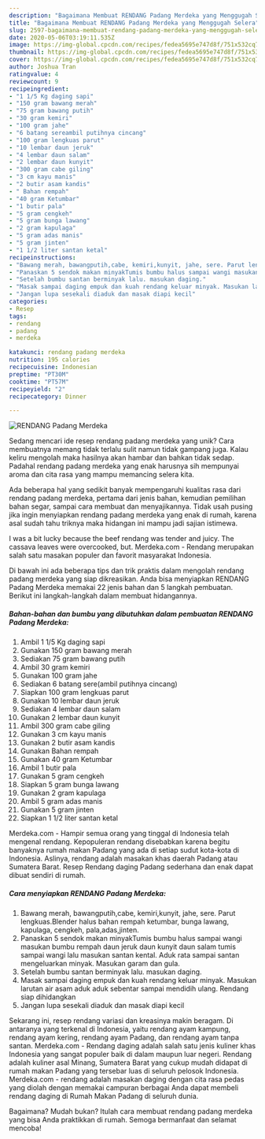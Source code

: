```yaml
---
description: "Bagaimana Membuat RENDANG Padang Merdeka yang Menggugah Selera"
title: "Bagaimana Membuat RENDANG Padang Merdeka yang Menggugah Selera"
slug: 2597-bagaimana-membuat-rendang-padang-merdeka-yang-menggugah-selera
date: 2020-05-06T03:19:11.535Z
image: https://img-global.cpcdn.com/recipes/fedea5695e747d8f/751x532cq70/rendang-padang-merdeka-foto-resep-utama.jpg
thumbnail: https://img-global.cpcdn.com/recipes/fedea5695e747d8f/751x532cq70/rendang-padang-merdeka-foto-resep-utama.jpg
cover: https://img-global.cpcdn.com/recipes/fedea5695e747d8f/751x532cq70/rendang-padang-merdeka-foto-resep-utama.jpg
author: Joshua Tran
ratingvalue: 4
reviewcount: 9
recipeingredient:
- "1 1/5 Kg daging sapi"
- "150 gram bawang merah"
- "75 gram bawang putih"
- "30 gram kemiri"
- "100 gram jahe"
- "6 batang sereambil putihnya cincang"
- "100 gram lengkuas parut"
- "10 lembar daun jeruk"
- "4 lembar daun salam"
- "2 lembar daun kunyit"
- "300 gram cabe giling"
- "3 cm kayu manis"
- "2 butir asam kandis"
- " Bahan rempah"
- "40 gram Ketumbar"
- "1 butir pala"
- "5 gram cengkeh"
- "5 gram bunga lawang"
- "2 gram kapulaga"
- "5 gram adas manis"
- "5 gram jinten"
- "1 1/2 liter santan ketal"
recipeinstructions:
- "Bawang merah, bawangputih,cabe, kemiri,kunyit, jahe, sere. Parut lengkuas.Blender halus bahan rempah ketumbar, bunga lawang, kapulaga, cengkeh, pala,adas,jinten."
- "Panaskan 5 sendok makan minyakTumis bumbu halus sampai wangi masukan bumbu rempah daun jeruk daun kunyit daun salam tumis sampai wangi lalu masukan santan kental. Aduk rata sampai santan mengeluarkan minyak. Masukan garam dan gula."
- "Setelah bumbu santan berminyak lalu. masukan daging."
- "Masak sampai daging empuk dan kuah rendang keluar minyak. Masukan larutan air asam aduk aduk sebentar sampai mendidih ulang. Rendang siap dihidangkan"
- "Jangan lupa sesekali diaduk dan masak diapi kecil"
categories:
- Resep
tags:
- rendang
- padang
- merdeka

katakunci: rendang padang merdeka 
nutrition: 195 calories
recipecuisine: Indonesian
preptime: "PT30M"
cooktime: "PT57M"
recipeyield: "2"
recipecategory: Dinner

---
```



![RENDANG Padang Merdeka](https://img-global.cpcdn.com/recipes/fedea5695e747d8f/751x532cq70/rendang-padang-merdeka-foto-resep-utama.jpg)

Sedang mencari ide resep rendang padang merdeka yang unik? Cara membuatnya memang tidak terlalu sulit namun tidak gampang juga. Kalau keliru mengolah maka hasilnya akan hambar dan bahkan tidak sedap. Padahal rendang padang merdeka yang enak harusnya sih mempunyai aroma dan cita rasa yang mampu memancing selera kita.

Ada beberapa hal yang sedikit banyak mempengaruhi kualitas rasa dari rendang padang merdeka, pertama dari jenis bahan, kemudian pemilihan bahan segar, sampai cara membuat dan menyajikannya. Tidak usah pusing jika ingin menyiapkan rendang padang merdeka yang enak di rumah, karena asal sudah tahu triknya maka hidangan ini mampu jadi sajian istimewa.

I was a bit lucky because the beef rendang was tender and juicy. The cassava leaves were overcooked, but. Merdeka.com - Rendang merupakan salah satu masakan populer dan favorit masyarakat Indonesia.


Di bawah ini ada beberapa tips dan trik praktis dalam mengolah rendang padang merdeka yang siap dikreasikan. Anda bisa menyiapkan RENDANG Padang Merdeka memakai 22 jenis bahan dan 5 langkah pembuatan. Berikut ini langkah-langkah dalam membuat hidangannya.

<!--inarticleads1-->

##### Bahan-bahan dan bumbu yang dibutuhkan dalam pembuatan RENDANG Padang Merdeka:

1. Ambil 1 1/5 Kg daging sapi
1. Gunakan 150 gram bawang merah
1. Sediakan 75 gram bawang putih
1. Ambil 30 gram kemiri
1. Gunakan 100 gram jahe
1. Sediakan 6 batang sere(ambil putihnya cincang)
1. Siapkan 100 gram lengkuas parut
1. Gunakan 10 lembar daun jeruk
1. Sediakan 4 lembar daun salam
1. Gunakan 2 lembar daun kunyit
1. Ambil 300 gram cabe giling
1. Gunakan 3 cm kayu manis
1. Gunakan 2 butir asam kandis
1. Gunakan  Bahan rempah
1. Gunakan 40 gram Ketumbar
1. Ambil 1 butir pala
1. Gunakan 5 gram cengkeh
1. Siapkan 5 gram bunga lawang
1. Gunakan 2 gram kapulaga
1. Ambil 5 gram adas manis
1. Gunakan 5 gram jinten
1. Siapkan 1 1/2 liter santan ketal


Merdeka.com - Hampir semua orang yang tinggal di Indonesia telah mengenal rendang. Kepopuleran rendang disebabkan karena begitu banyaknya rumah makan Padang yang ada di setiap sudut kota-kota di Indonesia. Aslinya, rendang adalah masakan khas daerah Padang atau Sumatera Barat. Resep Rendang daging Padang sederhana dan enak dapat dibuat sendiri di rumah. 

<!--inarticleads2-->

##### Cara menyiapkan RENDANG Padang Merdeka:

1. Bawang merah, bawangputih,cabe, kemiri,kunyit, jahe, sere. Parut lengkuas.Blender halus bahan rempah ketumbar, bunga lawang, kapulaga, cengkeh, pala,adas,jinten.
1. Panaskan 5 sendok makan minyakTumis bumbu halus sampai wangi masukan bumbu rempah daun jeruk daun kunyit daun salam tumis sampai wangi lalu masukan santan kental. Aduk rata sampai santan mengeluarkan minyak. Masukan garam dan gula.
1. Setelah bumbu santan berminyak lalu. masukan daging.
1. Masak sampai daging empuk dan kuah rendang keluar minyak. Masukan larutan air asam aduk aduk sebentar sampai mendidih ulang. Rendang siap dihidangkan
1. Jangan lupa sesekali diaduk dan masak diapi kecil


Sekarang ini, resep rendang variasi dan kreasinya makin beragam. Di antaranya yang terkenal di Indonesia, yaitu rendang ayam kampung, rendang ayam kering, rendang ayam Padang, dan rendang ayam tanpa santan. Merdeka.com - Rendang daging adalah salah satu jenis kuliner khas Indonesia yang sangat populer baik di dalam maupun luar negeri. Rendang adalah kuliner asal Minang, Sumatera Barat yang cukup mudah didapat di rumah makan Padang yang tersebar luas di seluruh pelosok Indonesia. Merdeka.com - rendang adalah masakan daging dengan cita rasa pedas yang diolah dengan memakai campuran berbagai Anda dapat membeli rendang daging di Rumah Makan Padang di seluruh dunia. 

Bagaimana? Mudah bukan? Itulah cara membuat rendang padang merdeka yang bisa Anda praktikkan di rumah. Semoga bermanfaat dan selamat mencoba!
